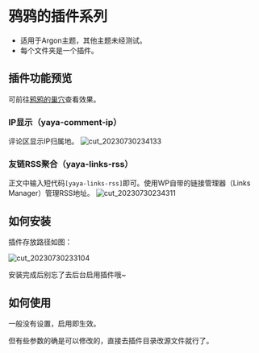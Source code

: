 # 鸦鸦的插件系列
- 适用于Argon主题，其他主题未经测试。
- 每个文件夹是一个插件。
## 插件功能预览
可前往[鸦鸦的巢穴](https://crowya.com/)查看效果。
### IP显示（yaya-comment-ip）
评论区显示IP归属地。
![cut_20230730234133](https://github.com/crowya/yaya-plugins-for-argon/assets/61354956/e1018930-8275-4be0-963e-22509b0e1bab)

### 友链RSS聚合（yaya-links-rss）
正文中输入短代码`[yaya-links-rss]`即可。使用WP自带的链接管理器（Links Manager）管理RSS地址。
![cut_20230730234311](https://github.com/crowya/yaya-plugins-for-argon/assets/61354956/c52c9d8d-703d-4efe-8c08-fc0d5dc0038e)

## 如何安装
插件存放路径如图：

![cut_20230730233104](https://github.com/crowya/yaya-plugins-for-argon/assets/61354956/7f1e949a-b2e8-49f0-b567-92fdd4917b7b)

安装完成后别忘了去后台启用插件哦~
## 如何使用
一般没有设置，启用即生效。

但有些参数的确是可以修改的，直接去插件目录改源文件就行了。
